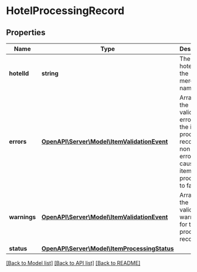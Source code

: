 # HotelProcessingRecord

## Properties
Name | Type | Description | Notes
------------ | ------------- | ------------- | -------------
**hotelId** | **string** | The catalog hotel id in the merchant namespace | [optional] 
**errors** | [**OpenAPI\Server\Model\ItemValidationEvent**](ItemValidationEvent.md) | Array with the validation errors for the item processing record. A non empty errors list causes the item processing to fail. | [optional] 
**warnings** | [**OpenAPI\Server\Model\ItemValidationEvent**](ItemValidationEvent.md) | Array with the validation warnings for the item processing record | [optional] 
**status** | [**OpenAPI\Server\Model\ItemProcessingStatus**](ItemProcessingStatus.md) |  | [optional] 

[[Back to Model list]](../README.md#documentation-for-models) [[Back to API list]](../README.md#documentation-for-api-endpoints) [[Back to README]](../README.md)


